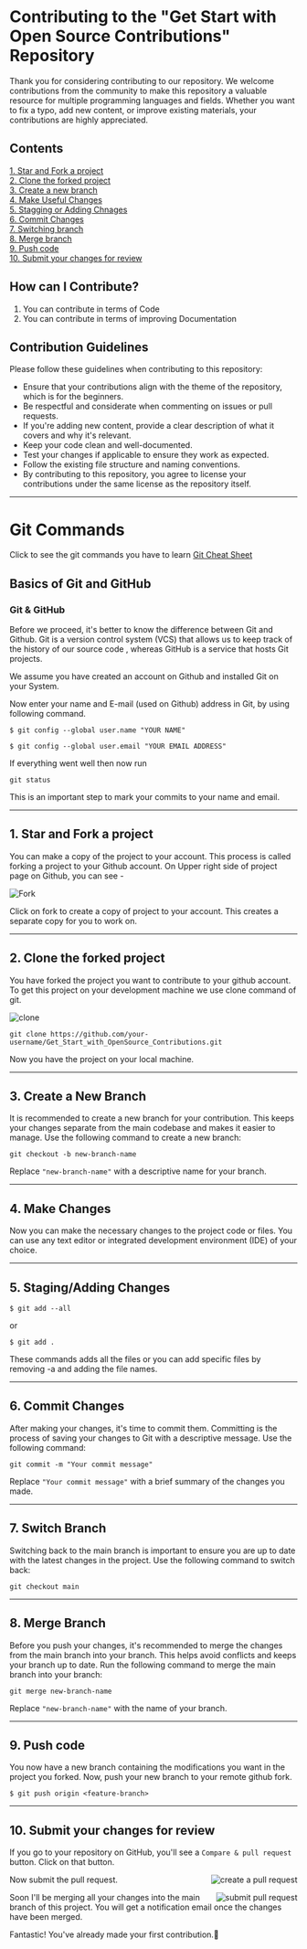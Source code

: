 # Contributing to the "Get Start with Open Source Contributions" Repository

Thank you for considering contributing to our repository. We welcome contributions from the community to make this repository a valuable resource for multiple programming languages and fields. Whether you want to fix a typo, add new content, or improve existing materials, your contributions are highly appreciated.

## Contents

[1. Star and Fork a project](#1-star-and-fork-a-project)\
[2. Clone the forked project](#2-clone-the-forked-project)\
[3. Create a new branch](#3-create-a-new-branch)\
[4. Make Useful Changes](#4-make-changes)\
[5. Stagging or Adding Chnages](#5-stagingadding-changes)\
[6. Commit Changes](#6-commit-changes)\
[7. Switching branch](#7-switch-branch)\
[8. Merge branch](#8-merge-branch)\
[9. Push code](#9-push-code)\
[10. Submit your changes for review](#10-submit-your-changes-for-review)


## How can I Contribute?

1. You can contribute in terms of Code
2. You can contribute in terms of improving Documentation

## Contribution Guidelines

Please follow these guidelines when contributing to this repository:

- Ensure that your contributions align with the theme of the repository, which is for the beginners.
- Be respectful and considerate when commenting on issues or pull requests.
- If you're adding new content, provide a clear description of what it covers and why it's relevant.
- Keep your code clean and well-documented.
- Test your changes if applicable to ensure they work as expected.
- Follow the existing file structure and naming conventions.
- By contributing to this repository, you agree to license your contributions under the same license as the repository itself.

---
# Git Commands
Click to see the git commands you have to learn [Git Cheat Sheet](https://github.com/UzairHussain193/Get_Start_with_Contributions_Uzair_Hussain/blob/master/git_cheat_sheet.md)


## Basics of Git and GitHub

### Git & GitHub

Before we proceed, it's better to know the difference between Git and Github. Git is a version control system (VCS) that allows us to keep track of the history of our source code , whereas GitHub is a service that hosts Git projects.

We assume you have created an account on Github and installed Git on your System.

Now enter your name and E-mail (used on Github) address in Git, by using following command.

```
$ git config --global user.name "YOUR NAME"
```

``` 
$ git config --global user.email "YOUR EMAIL ADDRESS"
```

If everything went well then now run 
```
git status
```  

This is an important step to mark your commits to your name and email.

---

## 1. Star and Fork a project

You can make a copy of the project to your account. This process is called forking a project to your Github account. On Upper right side of project page on Github, you can see -

![Fork](https://encrypted-tbn0.gstatic.com/images?q=tbn:ANd9GcRgLFbgZtkHYSfO4LMZI1IefPGTu3-X163HjA&usqp=CAU)


Click on fork to create a copy of project to your account. This creates a separate copy for you to work on.

---

## 2. Clone the forked project

You have forked the project you want to contribute to your github account. To get this project on your development machine we use clone command of git.

![clone](https://encrypted-tbn0.gstatic.com/images?q=tbn:ANd9GcROOrXGFnlWCc3yI5Z8luBNvVAqYzKtDqQXXg&usqp=CAU)

```
git clone https://github.com/your-username/Get_Start_with_OpenSource_Contributions.git
```

Now you have the project on your local machine.

---

## 3. Create a New Branch

It is recommended to create a new branch for your contribution. This keeps your changes separate from the main codebase and makes it easier to manage. Use the following command to create a new branch:

```
git checkout -b new-branch-name
```

Replace `"new-branch-name"` with a descriptive name for your branch.

---
## 4. Make Changes

Now you can make the necessary changes to the project code or files. You can use any text editor or integrated development environment (IDE) of your choice.

---
## 5. Staging/Adding Changes

```
$ git add --all
```
or
```
$ git add .
```

These commands adds all the files or you can add specific files by removing -a and adding the file names. 

---
## 6. Commit Changes

After making your changes, it's time to commit them. Committing is the process of saving your changes to Git with a descriptive message. Use the following command:

```
git commit -m "Your commit message"
```

Replace `"Your commit message"` with a brief summary of the changes you made.

---
## 7. Switch Branch

Switching back to the main branch is important to ensure you are up to date with the latest changes in the project. Use the following command to switch back:

```
git checkout main
```
---
## 8. Merge Branch

Before you push your changes, it's recommended to merge the changes from the main branch into your branch. This helps avoid conflicts and keeps your branch up to date. Run the following command to merge the main branch into your branch:

```
git merge new-branch-name
```

Replace `"new-branch-name"` with the name of your branch.

---

## 9. Push code 

You now have a new branch containing the modifications you want in the project you forked. Now, push your new branch to your remote github fork.

```
$ git push origin <feature-branch>
```

---

## 10. Submit your changes for review

If you go to your repository on GitHub, you'll see a `Compare & pull request` button. Click on that button.

<img style="float: right;" src="https://firstcontributions.github.io/assets/Readme/compare-and-pull.png" alt="create a pull request" />

Now submit the pull request.

<img style="float: right;" src="https://firstcontributions.github.io/assets/Readme/submit-pull-request.png" alt="submit pull request" />

Soon I'll be merging all your changes into the main branch of this project. You will get a notification email once the changes have been merged.


Fantastic! You've already made your first contribution.🥳
